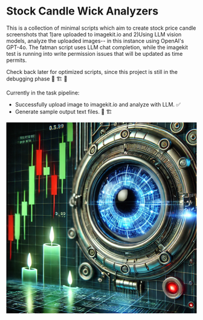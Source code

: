 # Stock Candle Wick Analyzers

This is a collection of minimal scripts which aim to create stock price candle screenshots that 1)are uploaded to imagekit.io and 2)Using LLM vision models, analyze the uploaded images-- in this instance using OpenAI's GPT-4o. The fatman script uses LLM chat completion, while the imagekit test is running into write permission issues that will be updated as time permits.

Check back later for optimized scripts, since this project is still in the debugging phase :construction: :building_construction: :construction_worker:

Currently in the task pipeline:  

- Successfully upload image to imagekit.io and analyze with LLM. :white_check_mark:
- Generate sample output text files. :construction: :building_construction:

![Cover Image](coverimage.png)

